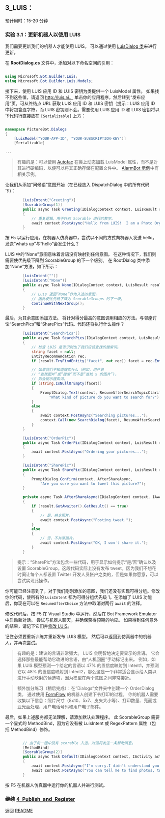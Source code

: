 ﻿## 3_LUIS：
预计用时：15-20 分钟

### 实验 3.1：更新机器人以使用 LUIS

我们需要更新我们的机器人才能使用 LUIS。  可以通过使用 [LuisDialog 类](https://docs.botframework.com/zh-cn/csharp/builder/sdkreference/d8/df9/class_microsoft_1_1_bot_1_1_builder_1_1_dialogs_1_1_luis_dialog.html)来进行更新。  

在 **RootDialog.cs** 文件中，添加对以下命名空间的引用：

```csharp

using Microsoft.Bot.Builder.Luis;
using Microsoft.Bot.Builder.Luis.Models;

```

接下来，使用 LUIS 应用 ID 和 LUIS 密钥为类提供一个 LuisModel 属性。  如果找不到这些值，请返回 http://luis.ai。  单击你的应用程序，然后转到“发布应用”页。可从终结点 URL 获取 LUIS 应用 ID 和 LUIS 密钥（提示：LUIS 应用 ID 中将包含连字符，而 LUIS 密钥则不会。需要使用 LUIS 应用 ID 和 LUIS 密钥将以下代码行直接放在 `[Serializable]` 上方：

```csharp

namespace PictureBot.Dialogs
{
    [LuisModel("YOUR-APP-ID", "YOUR-SUBSCRIPTION-KEY")]
    [Serializable]

...
```

> 有趣的是：可以使用 [Autofac](https://autofac.org/) 在类上动态加载 LuisModel 属性，而不是对其进行硬编码，以便可以将其正确存储在配置文件中。  [AlarmBot 示例](https://github.com/Microsoft/BotBuilder/blob/master/CSharp/Samples/AlarmBot/Models/AlarmModule.cs#L24)中有相关示例。  


让我们从添加“问候语”意图开始（在已经放入 DispatchDialog 中的所有代码下）：

```csharp
        [LuisIntent("Greeting")]
        [ScorableGroup(1)]
        public async Task Greeting(IDialogContext context, LuisResult result)
        {
            // 重复逻辑，用于针对 Scorable 进行的教学。  
            await context.PostAsync("Hello from LUIS!  I am a Photo Organization Bot.  I can search your photos, share your photos on Twitter, and order prints of your photos.  You can ask me things like 'find pictures of food'.");
        }
```

按 F5 以运行应用。在机器人仿真器中，尝试以不同的方式向机器人发送 hello。发送“whats up”与“hello”会发生什么？

LUIS 中的“None”意图意味着言语没有映射到任何意图。  在这种情况下，我们则需要使优先级下降到 ScorableGroup 的下一个级别。  在 RootDialog 类中添加“None”方法，如下所示：
```csharp
        [LuisIntent("")]
        [LuisIntent("None")]
        public async Task None(IDialogContext context, LuisResult result)
        {
            // Luis 返回“None”作为入选的意图，
            // 因此使优先级下降为 ScorableGroups 的下一级。  
            ContinueWithNextGroup();
        }
```

最后，为其余意图添加方法。  将针对得分最高的意图调用相应的方法。与邻座讨论“SearchPics”和“SharePics”代码。代码还将执行什么操作？ 


```csharp
        [LuisIntent("SearchPics")]
        public async Task SearchPics(IDialogContext context, LuisResult result)
        {
            // 检查 LUIS 是否识别出了我们应该查找的搜索词。  
            string facet = null;
            EntityRecommendation rec;
            if (result.TryFindEntity("facet", out rec)) facet = rec.Entity;

            // 如果我们不知道搜索什么（例如，用户说
            // “查找图片”或“搜索”而不是“查找 x 的图片”)，
            // 则会提示搜索词。  
            if (string.IsNullOrEmpty(facet))
            {
                PromptDialog.Text(context, ResumeAfterSearchTopicClarification,
                    "What kind of picture do you want to search for?");
            }
            else
            {
                await context.PostAsync("Searching pictures...");
                context.Call(new SearchDialog(facet), ResumeAfterSearchDialog);
            }
        }

        [LuisIntent("OrderPic")]
        public async Task OrderPic(IDialogContext context, LuisResult result)
        {
            await context.PostAsync("Ordering your pictures...");
        }

        [LuisIntent("SharePic")]
        public async Task SharePic(IDialogContext context, LuisResult result)
        {
            PromptDialog.Confirm(context, AfterShareAsync,
                "Are you sure you want to tweet this picture?");
        }

        private async Task AfterShareAsync(IDialogContext context, IAwaitable<bool> result)
        {
            if (result.GetAwaiter().GetResult() == true)
            {
                // 是，共享照片。
                await context.PostAsync("Posting tweet.");
            }
            else
            {
                // 否，不共享照片。  
                await context.PostAsync("OK, I won't share it.");
            }
        }


```



> 提示：“SharePic”方法包含一些代码，用于显示如何提示“是/否”确认以及设置 ScorableGroup。这段代码实际上没有发布 tweet，因为我们不想花时间让每个人都设置 Twitter 开发人员帐户之类的，但是如果你愿意，可以尝试实现此操作。

你可能已经注意到了，对于我们刚刚添加的意图，我们还没有实现可得分组。修改你的代码，使所有的 `LuisIntent` 都为可得分组优先级 1。在添加了 LUIS 功能后，你现在可以在 `ResumeAfterChoice` 方法中取消对两行 `await` 的注释。  

修改代码后，按 F5 在 Visual Studio 中运行，然后在 Bot Framework Emulator 中启动新对话。  尝试与机器人聊天，并确保获得预期的响应。  如果得到任何意外的结果，请记下它们并[修改 LUIS](https://docs.microsoft.com/zh-cn/azure/cognitive-services/LUIS/Train-Test)。

记住必须要重新训练并重新发布 LUIS 模型。  然后可以返回到仿真器中的机器人，并再次尝试。  

> 有趣的是：建议的言语非常强大。  LUIS 会明智地决定要显示的言语。  它会选择那些最能帮助它改进的言语，由“人机回圈”手动标记出来。  例如，如果 LUIS 模型预测一个给定的言语以 47% 的置信度映射到 Intent1，并预测它以 48% 的置信度映射到 Intent2，那么这是一个非常适合显示给人类以进行手动映射的候选项，因为模型在两个意图之间非常接近。  


> 额外加分练习（稍后完成）：在“Dialogs”文件夹中创建一个 OrderDialog 类。  通过使用 [FormFlow](https://docs.botframework.com/zh-cn/csharp/builder/sdkreference/forms.html) 的机器人创建下令打印的过程。  你的机器人需要收集以下信息：照片尺寸（8x10、5x7、皮夹大小等）、打印数量、亮面或亚光面处理，用户电话号码和用户电子邮件。



最后，如果上述服务都无法理解，请添加默认处理程序。  此 ScorableGroup 需要一个显式的 MethodBind，因为它没有被 LuisIntent 或 RegexPattern 属性（包括 MethodBind）修饰。

```csharp

        // 由于前一组中没有 scorable 入选，对话将发送一条帮助消息。
        [MethodBind]
        [ScorableGroup(2)]
        public async Task Default(IDialogContext context, IActivity activity)
        {
            await context.PostAsync("I'm sorry.I didn't understand you.");
            await context.PostAsync("You can tell me to find photos, tweet them, and order prints.  Here is an example: \"find pictures of food\".");
        }

```

按 F5 在机器人仿真器中运行你的机器人并进行测试。  



### 继续 [4_Publish_and_Register](./4_Publish_and_Register.md)  
返回 [README](./0_README.md)